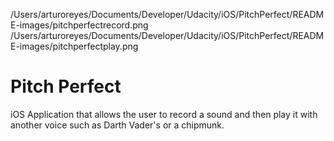 /Users/arturoreyes/Documents/Developer/Udacity/iOS/PitchPerfect/README-images/pitchperfectrecord.png
/Users/arturoreyes/Documents/Developer/Udacity/iOS/PitchPerfect/README-images/pitchperfectplay.png
# Pitch Perfect 

iOS Application that allows the user to record a sound and then play it with another voice such as Darth Vader's or a chipmunk. 
